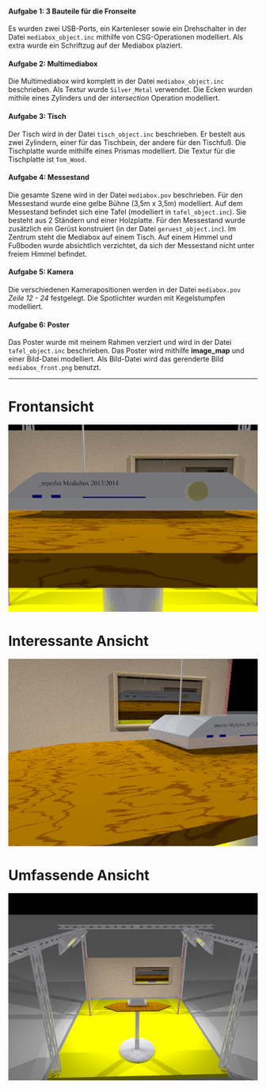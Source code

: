 #### Aufgabe 1: 3 Bauteile für die Fronseite
Es wurden zwei USB-Ports, ein Kartenleser sowie ein Drehschalter in der
Datei `mediabox_object.inc` mithilfe von CSG-Operationen modelliert.
Als extra wurde ein Schriftzug auf der Mediabox plaziert.

#### Aufgabe 2: Multimediabox
Die Multimediabox wird komplett in der Datei `mediabox_object.inc`
beschrieben. Als Textur wurde `Silver_Metal` verwendet. Die Ecken wurden
mithile eines Zylinders und der *intersection* Operation modelliert.

#### Aufgabe 3: Tisch
Der Tisch wird in der Datei `tisch_object.inc` beschrieben.
Er bestelt aus zwei Zylindern, einer für das Tischbein, der andere für
den Tischfuß. Die Tischplatte wurde mithilfe eines Prismas modelliert.
Die Textur für die Tischplatte ist `Tom_Wood`.

#### Aufgabe 4: Messestand
Die gesamte Szene wird in der Datei `mediabox.pov` beschrieben.
Für den Messestand wurde eine gelbe Bühne (3,5m x 3,5m) modelliert.
Auf dem Messestand befindet sich eine Tafel (modelliert in `tafel_object.inc`).
Sie besteht aus 2 Ständern und einer Holzplatte. Für den Messestand wurde zusätzlich
ein Gerüst konstruiert (in der Datei `geruest_object.inc`).
Im Zentrum steht die Mediabox auf einem Tisch. Auf einem Himmel und Fußboden wurde
absichtlich verzichtet, da sich der Messestand nicht unter freiem Himmel befindet.

#### Aufgabe 5: Kamera
Die verschiedenen Kamerapositionen werden in der Datei `mediabox.pov`
 *Zeile 12 - 24* festgelegt. Die Spotlichter wurden mit Kegelstumpfen modelliert.
 
#### Aufgabe 6: Poster
Das Poster wurde mit meinem Rahmen verziert und wird in der Datei `tafel_object.inc`
beschrieben. Das Poster wird mithilfe **image_map** und einer Bild-Datei modelliert.
Als Bild-Datei wird das gerenderte Bild `mediabox_front.png` benutzt.

---------

# Frontansicht
![Frontansicht](mediabox_front.png)

# Interessante Ansicht
![Interessante Ansicht](mediabox_interessant.png)

# Umfassende Ansicht
![Umfassende Ansicht](mediabox_umfassend.png)
